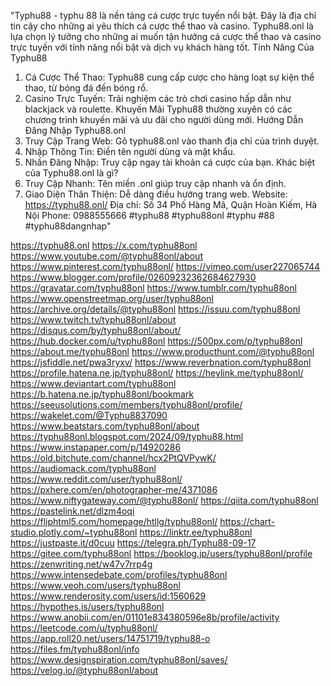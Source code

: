 "Typhu88 - typhu 88 là nền tảng cá cược trực tuyến nổi bật. Đây là địa chỉ tin cậy cho những ai yêu thích cá cược thể thao và casino. Typhu88.onl là lựa chọn lý tưởng cho những ai muốn tận hưởng cá cược thể thao và casino trực tuyến với tính năng nổi bật và dịch vụ khách hàng tốt.
Tính Năng Của Typhu88
1. Cá Cược Thể Thao: Typhu88 cung cấp cược cho hàng loạt sự kiện thể thao, từ bóng đá đến bóng rổ.
2. Casino Trực Tuyến: Trải nghiệm các trò chơi casino hấp dẫn như blackjack và roulette.
Khuyến Mãi
Typhu88 thường xuyên có các chương trình khuyến mãi và ưu đãi cho người dùng mới.
Hướng Dẫn Đăng Nhập Typhu88.onl
1. Truy Cập Trang Web: Gõ typhu88.onl vào thanh địa chỉ của trình duyệt.
2. Nhập Thông Tin: Điền tên người dùng và mật khẩu.
3. Nhấn Đăng Nhập: Truy cập ngay tài khoản cá cược của bạn.
Khác biệt của Typhu88.onl là gì?
1. Truy Cập Nhanh: Tên miền .onl giúp truy cập nhanh và ổn định.
2. Giao Diện Thân Thiện: Dễ dàng điều hướng trang web.
Website: https://typhu88.onl/
Địa chỉ: Số 34 Phố Hàng Mã, Quận Hoàn Kiếm, Hà Nội
Phone: 0988555666
#typhu88 #typhu88onl #typhu #88 #typhu88dangnhap"

https://typhu88.onl
https://x.com/typhu88onl
https://www.youtube.com/@typhu88onl/about
https://www.pinterest.com/typhu88onl/
https://vimeo.com/user227065744
https://www.blogger.com/profile/02609232362684627930
https://gravatar.com/typhu88onl
https://www.tumblr.com/typhu88onl
https://www.openstreetmap.org/user/typhu88onl
https://archive.org/details/@typhu88onl
https://issuu.com/typhu88onl
https://www.twitch.tv/typhu88onl/about
https://disqus.com/by/typhu88onl/about/
https://hub.docker.com/u/typhu88onl
https://500px.com/p/typhu88onl
https://about.me/typhu88onl
https://www.producthunt.com/@typhu88onl
https://jsfiddle.net/pwa3ryxv/
https://www.reverbnation.com/typhu88onl
https://profile.hatena.ne.jp/typhu88onl/
https://heylink.me/typhu88onl/
https://www.deviantart.com/typhu88onl
https://b.hatena.ne.jp/typhu88onl/bookmark
https://seeusolutions.com/members/typhu88onl/profile/
https://wakelet.com/@Typhu8837090
https://www.beatstars.com/typhu88onl/about
https://typhu88onl.blogspot.com/2024/09/typhu88.html
https://www.instapaper.com/p/14920286
https://old.bitchute.com/channel/hcx2PtQVPywK/
https://audiomack.com/typhu88onl
https://www.reddit.com/user/typhu88onl/
https://pxhere.com/en/photographer-me/4371086
https://www.niftygateway.com/@typhu88onl/
https://qiita.com/typhu88onl
https://pastelink.net/dlzm4oqi
https://fliphtml5.com/homepage/htllg/typhu88onl/
https://chart-studio.plotly.com/~typhu88onl
https://linktr.ee/typhu88onl
https://justpaste.it/d0cuu
https://telegra.ph/Typhu88-09-17
https://gitee.com/typhu88onl
https://booklog.jp/users/typhu88onl/profile
https://zenwriting.net/w47v7rrp4g
https://www.intensedebate.com/profiles/typhu88onl
https://www.veoh.com/users/typhu88onl
https://www.renderosity.com/users/id:1560629
https://hypothes.is/users/typhu88onl
https://www.anobii.com/en/01101e834380596e8b/profile/activity
https://leetcode.com/u/typhu88onl/
https://app.roll20.net/users/14751719/typhu88-o
https://files.fm/typhu88onl/info
https://www.designspiration.com/typhu88onl/saves/
https://velog.io/@typhu88onl/about